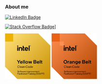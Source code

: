### About me

<a href="https://www.linkedin.com/in/yury-bayda/"><img src="https://img.shields.io/badge/LinkedIn-Yury%20Bayda-blue?style=flat&logo=Linkedin&logoColor=white&link=https://www.linkedin.com/in/yury-bayda/" alt="LinkedIn Badge"/></a>

<a href="https://stackexchange.com/users/2912684"><img src="https://stackexchange.com/users/flair/2912684.png" alt="Stack Overflow Badge]"/></a>

<a href="https://www.credly.com/badges/525b0b6c-331a-4612-980b-efd9a535bff1/public_url"><img src="swift-software-craftsmanship-yellow-belt.png" alt="SWIFT Yellow Belt Badge" width="150"/></a>
<a href="https://www.credly.com/badges/525b0b6c-331a-4612-980b-efd9a535bff1/public_url"><img src="swift-software-craftsmanship-orange-belt.png" alt="SWIFT Orange Belt Badge" width="150"/></a>

